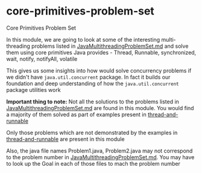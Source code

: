 # core-primitives-problem-set
Core Primitives Problem Set

In this module, we are going to look at some of the interesting multi-threading problems
listed in [JavaMultithreadingProblemSet.md](JavaMultithreadingProblemSet.md) and solve them using
core primitives Java provides - Thread, Runnable, synchronized, wait, notify, notifyAll, volatile

This gives us some insights into how would solve concurrency problems if we didn't have 
`java.util.concurrent` package. In fact it builds our foundation and deep understanding of 
how the `java.util.concurrent` package utilities work

**Important thing to note:** Not all the solutions to the problems listed in [JavaMultithreadingProblemSet.md](JavaMultithreadingProblemSet.md)
are found in this module. You would find a majority of them solved as part of 
examples present in [thread-and-runnable](../thread-and-runnable)

Only those problems which are not demonstrated by the examples in [thread-and-runnable](../thread-and-runnable)
are present in this module

Also, the java file names Problem1.java, Problem2.java may not correspond to the 
problem number in [JavaMultithreadingProblemSet.md](JavaMultithreadingProblemSet.md).
You may have to look up the Goal in each of those files to mach the problem number


